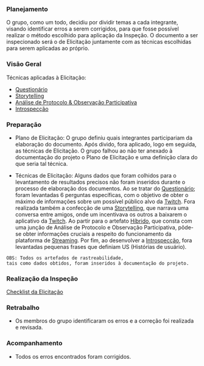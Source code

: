 ### Planejamento
O grupo, como um todo, decidiu por dividir temas a cada integrante, visando identificar erros a serem corrigidos, para que fosse possível realizar o método escolhido para aplicação da Inspeção. O documento a ser inspecionado será o de Elicitação juntamente com as técnicas escolhidas para serem aplicadas ao próprio.

### Visão Geral
Técnicas aplicadas à Elicitação: 
* [Questionário](Questionario)
* [Storytelling](Storytelling)
* [Análise de Protocolo & Observação Participativa](H%C3%ADbrido-(An%C3%A1lise-de-Protocolo--&-Observa%C3%A7%C3%A3o-Participativa))
* [Introspecção](Introspecção)

### Preparação

* Plano de Elicitação: O grupo definiu quais integrantes participariam da elaboração do documento. Após divido, fora aplicado, logo em seguida, as técnicas de Elicitação. O grupo falhou ao não ter anexado à documentação do projeto o Plano de Elicitação e uma definição clara do que seria tal técnica.


* Técnicas de Elicitação: Alguns dados que foram colhidos para o levantamento de resultados precisos não foram inseridos durante o processo de elaboração dos documentos. Ao se tratar do [Questionário](Questionario); foram levantadas 6 perguntas específicas, com o objetivo de obter o máximo de informações sobre um possível público alvo da [Twitch](Twitch). Fora realizada também a confecção de uma [Storytelling](Storytelling), que narrava uma conversa entre amigos, onde um incentivava os outros a baixarem o aplicativo da [Twitch](Twitch). Ao partir para o artefato [Híbrido](H%C3%ADbrido-(An%C3%A1lise-de-Protocolo--&-Observa%C3%A7%C3%A3o-Participativa)), que consta com uma junção de Análise de Protocolo e Observação Participativa, pôde-se obter informações cruciais a respeito do funcionamento da plataforma de [Streaming](Streaming). Por fim, ao desenvolver a [Introspecção](Introspec%C3%A7%C3%A3o), fora levantadas pequenas frases que definiam US (Histórias de usuário).

```
OBS: Todos os artefados de rastreabilidade, 
tais como dados obtidos, foram inseridos à documentação do projeto.
```

### Realização da Inspeção

[Checklist da Elicitação](Checklist-da-Elicita%C3%A7%C3%A3o)

### Retrabalho
* Os membros do grupo identificaram os erros e a correção foi realizada e revisada.

### Acompanhamento
* Todos os erros encontrados foram corrigidos.




